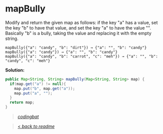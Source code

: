 # mapBully

Modify and return the given map as follows: if the key "a" has a value, set the key "b" to have that value, and set the key "a" to have the value "". Basically "b" is a bully, taking the value and replacing it with the empty string.

```
mapBully({"a": "candy", "b": "dirt"}) → {"a": "", "b": "candy"}
mapBully({"a": "candy"}) → {"a": "", "b": "candy"}
mapBully({"a": "candy", "b": "carrot", "c": "meh"}) → {"a": "", "b": "candy", "c": "meh"}
```

**Solution:**

```java
public Map<String, String> mapBully(Map<String, String> map) {
  if(map.get("a") != null){
    map.put("b", map.get("a"));
    map.put("a", "");
  }
  return map;
}
```

> _[codingbat](https://codingbat.com/prob/p197888)_

> [< _back to readme_](/README.md)